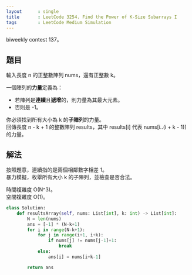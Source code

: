 ```yaml
---
layout      : single
title       : LeetCode 3254. Find the Power of K-Size Subarrays I
tags        : LeetCode Medium Simulation
---
```

biweekly contest 137。  

## 題目

輸入長度 n 的正整數陣列 nums，還有正整數 k。  

一個陣列的**力量**定義為：  

- 若陣列是**連續**且**遞增**的，則力量為其最大元素。  
- 否則是 -1。  

你必須找到所有大小為 k 的**子陣列**的力量。  
回傳長度 n - k + 1 的整數陣列 results，其中 results[i] 代表 nums[i..(i + k - 1)] 的力量。  

## 解法

按照題意，連續指的是兩個相鄰數字相差 1。  
暴力模擬，枚舉所有大小 k 的子陣列，並檢查是否合法。  

時間複雜度 O(N^3)。  
空間複雜度 O(1)。  

```python
class Solution:
    def resultsArray(self, nums: List[int], k: int) -> List[int]:
        N = len(nums)
        ans = [-1] * (N-k+1)
        for i in range(N-k+1):
            for j in range(i+1, i+k):
                if nums[j] != nums[j-1]+1:
                    break
            else:
                ans[i] = nums[i+k-1]

        return ans
```
